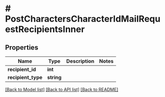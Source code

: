 # # PostCharactersCharacterIdMailRequestRecipientsInner

## Properties

Name | Type | Description | Notes
------------ | ------------- | ------------- | -------------
**recipient_id** | **int** |  |
**recipient_type** | **string** |  |

[[Back to Model list]](../../README.md#models) [[Back to API list]](../../README.md#endpoints) [[Back to README]](../../README.md)

